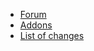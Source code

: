 * [Forum](https://github.com/Chimildic/goofy/discussions)
* [Addons](https://github.com/Chimildic/goofy/tree/main/addons)
* [List of changes](/changelog.md)